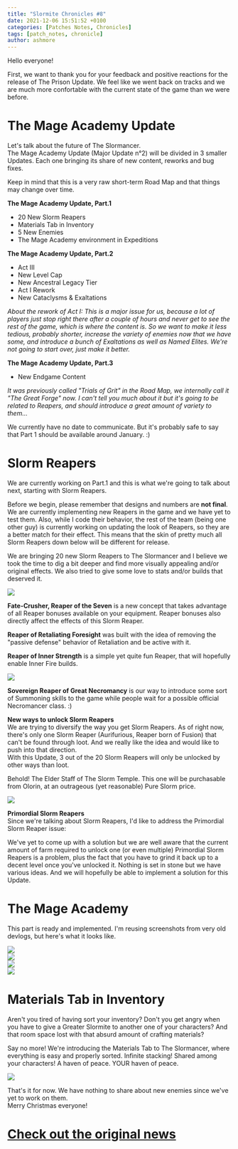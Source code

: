 ```yaml
---
title: "Slormite Chronicles #8"
date: 2021-12-06 15:51:52 +0100
categories: [Patches Notes, Chronicles]
tags: [patch_notes, chronicle]
author: ashmore
---
```

Hello everyone!   
  
First, we want to thank you for your feedback and positive reactions for the release of The Prison Update. We feel like we went back on tracks and we are much more confortable with the current state of the game than we were before.  
  
The Mage Academy Update
=======================

  
Let's talk about the future of The Slormancer.  
The Mage Academy Update (Major Update n°2) will be divided in 3 smaller Updates. Each one bringing its share of new content, reworks and bug fixes.  
  
Keep in mind that this is a very raw short-term Road Map and that things may change over time.  
  
**The Mage Academy Update, Part.1**  
* 20 New Slorm Reapers
* Materials Tab in Inventory
* 5 New Enemies
* The Mage Academy environment in Expeditions

  
**The Mage Academy Update, Part.2**  
* Act III
* New Level Cap
* New Ancestral Legacy Tier
* Act I Rework
* New Cataclysms & Exaltations

*About the rework of Act I: This is a major issue for us, because a lot of players just stop right there after a couple of hours and never get to see the rest of the game, which is where the content is. So we want to make it less tedious, probably shorter, increase the variety of enemies now that we have some, and introduce a bunch of Exaltations as well as Named Elites. We're not going to start over, just make it better.*  
  
**The Mage Academy Update, Part.3**  
* New Endgame Content

*It was previously called "Trials of Grit" in the Road Map, we internally call it "The Great Forge" now. I can't tell you much about it but it's going to be related to Reapers, and should introduce a great amount of variety to them…*  
  
We currently have no date to communicate. But it's probably safe to say that Part 1 should be available around January. :)  
  
  
Slorm Reapers
=============

  
We are currently working on Part.1 and this is what we're going to talk about next, starting with Slorm Reapers.  
  
Before we begin, please remember that designs and numbers are **not final**. We are currently implementing new Reapers in the game and we have yet to test them. Also, while I code their behavior, the rest of the team (being one other guy) is currently working on updating the look of Reapers, so they are a better match for their effect. This means that the skin of pretty much all Slorm Reapers down below will be different for release.  
  
We are bringing 20 new Slorm Reapers to The Slormancer and I believe we took the time to dig a bit deeper and find more visually appealing and/or original effects. We also tried to give some love to stats and/or builds that deserved it.   
  
![](/assets/patch_notes/fd915b7edb2f025ebb48336b6fdd85b29e93db61)  
  
**Fate-Crusher, Reaper of the Seven** is a new concept that takes advantage of all Reaper bonuses available on your equipment. Reaper bonuses also directly affect the effects of this Slorm Reaper.  
  
**Reaper of Retaliating Foresight** was built with the idea of removing the "passive defense" behavior of Retaliation and be active with it.  
  
**Reaper of Inner Strength** is a simple yet quite fun Reaper, that will hopefully enable Inner Fire builds.  
  
![](/assets/patch_notes/044924517cff57d70d8d343d7e6592f9f0fd87a6)  
  
**Sovereign Reaper of Great Necromancy** is our way to introduce some sort of Summoning skills to the game while people wait for a possible official Necromancer class. :)  
  
**New ways to unlock Slorm Reapers**  
We are trying to diversify the way you get Slorm Reapers. As of right now, there's only one Slorm Reaper (Aurifurious, Reaper born of Fusion) that can't be found through loot. And we really like the idea and would like to push into that direction.   
With this Update, 3 out of the 20 Slorm Reapers will only be unlocked by other ways than loot.  
  
Behold! The Elder Staff of The Slorm Temple. This one will be purchasable from Olorin, at an outrageous (yet reasonable) Pure Slorm price.  
  
![](/assets/patch_notes/b3eab3766d292ce8bbc223a774b698f85fedf955)  
  
**Primordial Slorm Reapers**  
Since we're talking about Slorm Reapers, I'd like to address the Primordial Slorm Reaper issue:  
  
We've yet to come up with a solution but we are well aware that the current amount of farm required to unlock one (or even multiple) Primordial Slorm Reapers is a problem, plus the fact that you have to grind it back up to a decent level once you've unlocked it. Nothing is set in stone but we have various ideas. And we will hopefully be able to implement a solution for this Update.  
  
The Mage Academy
================

  
This part is ready and implemented. I'm reusing screenshots from very old devlogs, but here's what it looks like.  
  
![](/assets/patch_notes/284a7e11fcd5040120e2ac465c620d92bb25e5ac)  
![](/assets/patch_notes/9a5cfc5786e6130f73153aaabff6ae37ba4e0621)  
![](/assets/patch_notes/da1b0e7016bf1e512a1866f4eea7a91706643c0d)  
![](/assets/patch_notes/a48f0eb008c66eb948fb6060858922eafeac43ec)  
  
Materials Tab in Inventory
==========================

  
Aren't you tired of having sort your inventory? Don't you get angry when you have to give a Greater Slormite to another one of your characters? And that room space lost with that absurd amount of crafting materials?   
  
Say no more! We're introducing the Materials Tab to The Slormancer, where everything is easy and properly sorted. Infinite stacking! Shared among your characters! A haven of peace. YOUR haven of peace.  
  
![](/assets/patch_notes/8588fa42538b11acff5675d17405eaead50de4d9)  
  
That's it for now. We have nothing to share about new enemies since we've yet to work on them.  
Merry Christmas everyone!

# <a href="https://steamstore-a.akamaihd.net/news/externalpost/steam_community_announcements/4224936215398506522" target="_blank">Check out the original news</a>